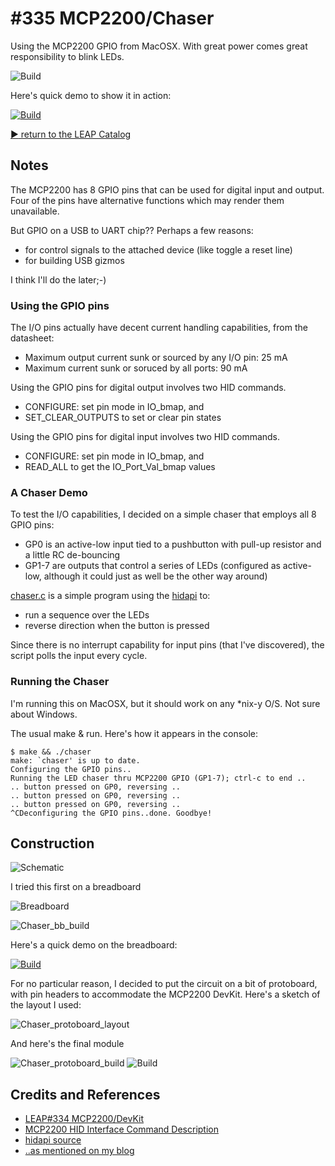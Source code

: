 # #335 MCP2200/Chaser

Using the MCP2200 GPIO from MacOSX. With great power comes great responsibility to blink LEDs.

![Build](./assets/Chaser_build.jpg?raw=true)

Here's quick demo to show it in action:

[![Build](http://img.youtube.com/vi/QD8XAKR6MQo/0.jpg)](http://www.youtube.com/watch?v=QD8XAKR6MQo)

[:arrow_forward: return to the LEAP Catalog](http://leap.tardate.com)

## Notes

The MCP2200 has 8 GPIO pins that can be used for digital input and output.
Four of the pins have alternative functions which may render them unavailable.

But GPIO on a USB to UART chip?? Perhaps a few reasons:

* for control signals to the attached device (like toggle a reset line)
* for building USB gizmos

I think I'll do the later;-)

### Using the GPIO pins

The I/O pins actually have decent current handling capabilities, from the datasheet:

* Maximum output current sunk or sourced by any I/O pin: 25 mA
* Maximum current sunk or soruced by all ports: 90 mA

Using the GPIO pins for digital output involves two HID commands.

* CONFIGURE: set pin mode in IO_bmap, and
* SET_CLEAR_OUTPUTS to set or clear pin states

Using the GPIO pins for digital input involves two HID commands.

* CONFIGURE: set pin mode in IO_bmap, and
* READ_ALL to get the IO_Port_Val_bmap values



### A Chaser Demo

To test the I/O capabilities, I decided on a simple chaser that employs all 8 GPIO pins:

* GP0 is an active-low input tied to a pushbutton with pull-up resistor and a little RC de-bouncing
* GP1-7 are outputs that control a series of LEDs (configured as active-low, although it could just as well be the other way around)

[chaser.c](./chaser.c) is a simple program using the [hidapi](http://www.signal11.us/oss/hidapi/) to:

* run a sequence over the LEDs
* reverse direction when the button is pressed

Since there is no interrupt capability for input pins (that I've discovered), the script polls the input every cycle.

### Running the Chaser

I'm running this on MacOSX, but it should work on any *nix-y O/S. Not sure about Windows.

The usual make & run. Here's how it appears in the console:

```
$ make && ./chaser
make: `chaser' is up to date.
Configuring the GPIO pins..
Running the LED chaser thru MCP2200 GPIO (GP1-7); ctrl-c to end ..
.. button pressed on GP0, reversing ..
.. button pressed on GP0, reversing ..
.. button pressed on GP0, reversing ..
^CDeconfiguring the GPIO pins..done. Goodbye!
```

## Construction

![Schematic](./assets/Chaser_schematic.jpg?raw=true)

I tried this first on a breadboard

![Breadboard](./assets/Chaser_bb.jpg?raw=true)

![Chaser_bb_build](./assets/Chaser_bb_build.jpg?raw=true)

Here's a quick demo on the breadboard:

[![Build](http://img.youtube.com/vi/Tv6zqlW3XqY/0.jpg)](http://www.youtube.com/watch?v=Tv6zqlW3XqY)

For no particular reason, I decided to put the circuit on a bit of protoboard, with pin headers
to accommodate the MCP2200 DevKit. Here's a sketch of the layout I used:

![Chaser_protoboard_layout](./assets/Chaser_protoboard_layout.jpg?raw=true)

And here's the final module

![Chaser_protoboard_build](./assets/Chaser_protoboard_build.jpg?raw=true)
![Build](./assets/Chaser_build.jpg?raw=true)

## Credits and References
* [LEAP#334 MCP2200/DevKit](../DevKit)
* [MCP2200 HID Interface Command Description](http://ww1.microchip.com/downloads/en/DeviceDoc/93066A.pdf)
* [hidapi source](http://www.signal11.us/oss/hidapi/)
* [..as mentioned on my blog](https://blog.tardate.com/2017/08/leap335-mcp2200-led-chaser-just-because.html)
